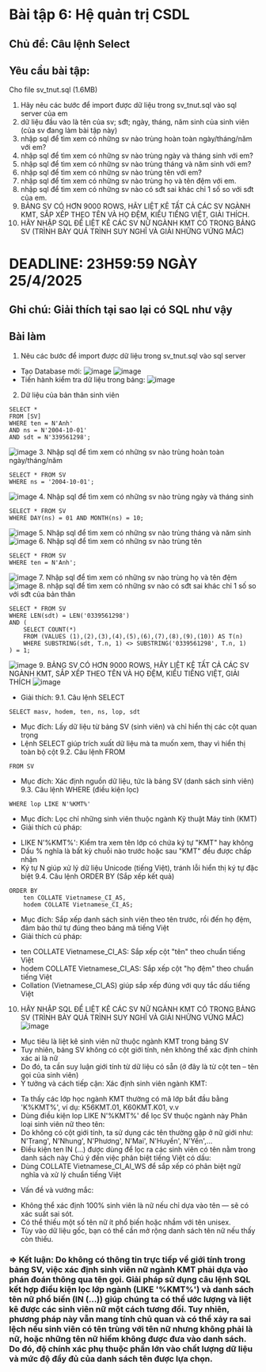# Bài tập 6: Hệ quản trị CSDL
## Chủ đề: Câu lệnh Select
## Yêu cầu bài tập: 
Cho file sv_tnut.sql (1.6MB)
1. Hãy nêu các bước để import được dữ liệu trong sv_tnut.sql vào sql server của em
2. dữ liệu đầu vào là tên của sv; sđt; ngày, tháng, năm sinh của sinh viên (của sv đang làm bài tập này)
3. nhập sql để tìm xem có những sv nào trùng hoàn toàn ngày/tháng/năm với em?
4. nhập sql để tìm xem có những sv nào trùng ngày và tháng sinh với em?
5. nhập sql để tìm xem có những sv nào trùng tháng và năm sinh với em?
6. nhập sql để tìm xem có những sv nào trùng tên với em?
7. nhập sql để tìm xem có những sv nào trùng họ và tên đệm với em.
8. nhập sql để tìm xem có những sv nào có sđt sai khác chỉ 1 số so với sđt của em.
9. BẢNG SV CÓ HƠN 9000 ROWS, HÃY LIỆT KÊ TẤT CẢ CÁC SV NGÀNH KMT, SẮP XẾP THEO TÊN VÀ HỌ ĐỆM, KIỂU TIẾNG  VIỆT, GIẢI THÍCH.
10. HÃY NHẬP SQL ĐỂ LIỆT KÊ CÁC SV NỮ NGÀNH KMT CÓ TRONG BẢNG SV (TRÌNH BÀY QUÁ TRÌNH SUY NGHĨ VÀ GIẢI NHỮNG VỨNG MẮC)

# DEADLINE: 23H59:59 NGÀY 25/4/2025

## Ghi chú: Giải thích tại sao lại có SQL như vậy
## Bài làm
1. Nêu các bước để import được dữ liệu trong sv_tnut.sql vào sql server
- Tạo Database mới:
![image](https://github.com/user-attachments/assets/6877c666-dc77-4963-ad76-3447b416856b)
![image](https://github.com/user-attachments/assets/d2f24585-899e-4c32-853c-b4c3b4a6d693)
- Tiến hành kiểm tra dữ liệu trong bảng:
![image](https://github.com/user-attachments/assets/2ba55dac-6e29-4f5a-a415-5768bff77267)
2. Dữ liệu của bản thân sinh viên
```
SELECT *
FROM [SV]
WHERE ten = N'Anh'
AND ns = N'2004-10-01'
AND sdt = N'339561298';
```
![image](https://github.com/user-attachments/assets/c5a771e2-e3cc-4ec6-9230-c2ded2ad6751)
3. Nhập sql để tìm xem có những sv nào trùng hoàn toàn ngày/tháng/năm
```
SELECT * FROM SV
WHERE ns = '2004-10-01';
```
![image](https://github.com/user-attachments/assets/bd719e6f-33e4-4d4d-ab3b-1d9851c59223)
4. Nhập sql để tìm xem có những sv nào trùng ngày và tháng sinh
```
SELECT * FROM SV
WHERE DAY(ns) = 01 AND MONTH(ns) = 10;
```
![image](https://github.com/user-attachments/assets/9d5aab58-d0e3-424f-9100-d695dd846086)
5. Nhập sql để tìm xem có những sv nào trùng tháng và năm sinh
![image](https://github.com/user-attachments/assets/fba0670b-aa73-4143-8d33-105e352ff6c2)
6. Nhập sql để tìm xem có những sv nào trùng tên
```
SELECT * FROM SV
WHERE ten = N'Anh';
```
![image](https://github.com/user-attachments/assets/35a9a04c-4e85-4d91-835f-ff9d926fa89d)
7. Nhập sql để tìm xem có những sv nào trùng họ và tên đệm
![image](https://github.com/user-attachments/assets/1b810d5a-1fea-4e27-9d6f-df6b22e8b66e)
8. nhập sql để tìm xem có những sv nào có sđt sai khác chỉ 1 số so với sđt của bản thân
```
SELECT * FROM SV
WHERE LEN(sdt) = LEN('0339561298')
AND (
    SELECT COUNT(*) 
    FROM (VALUES (1),(2),(3),(4),(5),(6),(7),(8),(9),(10)) AS T(n)
    WHERE SUBSTRING(sdt, T.n, 1) <> SUBSTRING('0339561298', T.n, 1)
) = 1;
```
![image](https://github.com/user-attachments/assets/20d6522b-e934-4ae2-b4ce-017b27f8fb09)
9. BẢNG SV CÓ HƠN 9000 ROWS, HÃY LIỆT KÊ TẤT CẢ CÁC SV NGÀNH KMT, SẮP XẾP THEO TÊN VÀ HỌ ĐỆM, KIỂU TIẾNG  VIỆT, GIẢI THÍCH
![image](https://github.com/user-attachments/assets/287872dc-fe99-42a7-8d08-2458c33b719c)
- Giải thích:
9.1. Câu lệnh SELECT
```
SELECT masv, hodem, ten, ns, lop, sdt
```
- Mục đích: Lấy dữ liệu từ bảng SV (sinh viên) và chỉ hiển thị các cột quan trọng
- Lệnh SELECT giúp trích xuất dữ liệu mà ta muốn xem, thay vì hiển thị toàn bộ cột
9.2. Câu lệnh FROM
```
FROM SV
```
- Mục đích: Xác định nguồn dữ liệu, tức là bảng SV (danh sách sinh viên)
9.3. Câu lệnh WHERE (điều kiện lọc)
```
WHERE lop LIKE N'%KMT%'
```
- Mục đích: Lọc chỉ những sinh viên thuộc ngành Kỹ thuật Máy tính (KMT)
- Giải thích cú pháp:
 + LIKE N'%KMT%': Kiểm tra xem tên lớp có chứa ký tự "KMT" hay không
 + Dấu % nghĩa là bất kỳ chuỗi nào trước hoặc sau "KMT" đều được chấp nhận
 + Ký tự N giúp xử lý dữ liệu Unicode (tiếng Việt), tránh lỗi hiển thị ký tự đặc biệt
9.4. Câu lệnh ORDER BY (Sắp xếp kết quả)
```
ORDER BY 
    ten COLLATE Vietnamese_CI_AS,
    hodem COLLATE Vietnamese_CI_AS;
```
- Mục đích: Sắp xếp danh sách sinh viên theo tên trước, rồi đến họ đệm, đảm bảo thứ tự đúng theo bảng mã tiếng Việt
- Giải thích cú pháp:
 + ten COLLATE Vietnamese_CI_AS: Sắp xếp cột "tên" theo chuẩn tiếng Việt
 + hodem COLLATE Vietnamese_CI_AS: Sắp xếp cột "họ đệm" theo chuẩn tiếng Việt
 + Collation (Vietnamese_CI_AS) giúp sắp xếp đúng với quy tắc dấu tiếng Việt
10. HÃY NHẬP SQL ĐỂ LIỆT KÊ CÁC SV NỮ NGÀNH KMT CÓ TRONG BẢNG SV (TRÌNH BÀY QUÁ TRÌNH SUY NGHĨ VÀ GIẢI NHỮNG VỨNG MẮC)
![image](https://github.com/user-attachments/assets/095cf854-b225-40e7-8ac3-7348353ddb2f)
- Mục tiêu là liệt kê sinh viên nữ thuộc ngành KMT trong bảng SV
- Tuy nhiên, bảng SV không có cột giới tính, nên không thể xác định chính xác ai là nữ
- Do đó, ta cần suy luận giới tính từ dữ liệu có sẵn (ở đây là từ cột ten – tên gọi của sinh viên)
- Ý tưởng và cách tiếp cận:
 Xác định sinh viên ngành KMT:
 + Ta thấy các lớp học ngành KMT thường có mã lớp bắt đầu bằng 'K%KMT%', ví dụ: K56KMT.01, K60KMT.K01, v.v
 + Dùng điều kiện lop LIKE N'%KMT%' để lọc SV thuộc ngành này
 Phân loại sinh viên nữ theo tên:
 + Do không có cột giới tính, ta sử dụng các tên thường gặp ở nữ giới như: N'Trang', N'Nhung', N'Phương', N'Mai', N'Huyền', N'Yến',...
 + Điều kiện ten IN (...) được dùng để lọc ra các sinh viên có tên nằm trong danh sách này
 Chú ý đến việc phân biệt tiếng Việt có dấu:
 + Dùng COLLATE Vietnamese_CI_AI_WS để sắp xếp có phân biệt ngữ nghĩa và xử lý chuẩn tiếng Việt
- Vấn đề và vướng mắc:
 + Không thể xác định 100% sinh viên là nữ nếu chỉ dựa vào tên — sẽ có xác suất sai sót.
 + Có thể thiếu một số tên nữ ít phổ biến hoặc nhầm với tên unisex.
 + Tùy vào dữ liệu gốc, bạn có thể cần mở rộng danh sách tên nữ nếu thấy còn thiếu.
### => Kết luận: Do không có thông tin trực tiếp về giới tính trong bảng SV, việc xác định sinh viên nữ ngành KMT phải dựa vào phán đoán thông qua tên gọi. Giải pháp sử dụng câu lệnh SQL kết hợp điều kiện lọc lớp ngành (LIKE '%KMT%') và danh sách tên nữ phổ biến (IN (...)) giúp chúng ta có thể ước lượng và liệt kê được các sinh viên nữ một cách tương đối. Tuy nhiên, phương pháp này vẫn mang tính chủ quan và có thể xảy ra sai lệch nếu sinh viên có tên trùng với tên nữ nhưng không phải là nữ, hoặc những tên nữ hiếm không được đưa vào danh sách. Do đó, độ chính xác phụ thuộc phần lớn vào chất lượng dữ liệu và mức độ đầy đủ của danh sách tên được lựa chọn.

















